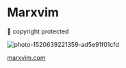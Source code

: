 # Marxvim
🌴 copyright protected

![photo-1520639221359-ad5e91f01cfd](https://user-images.githubusercontent.com/40407778/126056975-edf1767b-a924-4142-b8a3-31f02930777b.jpg)

[marxvim.com](https://www.marxvim.com/)
